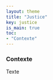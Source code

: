 ```yaml
---
layout: theme
title: "Justice"
key: justice
is_main: true
toc:
- "Contexte"
---
```


### Contexte

Texte